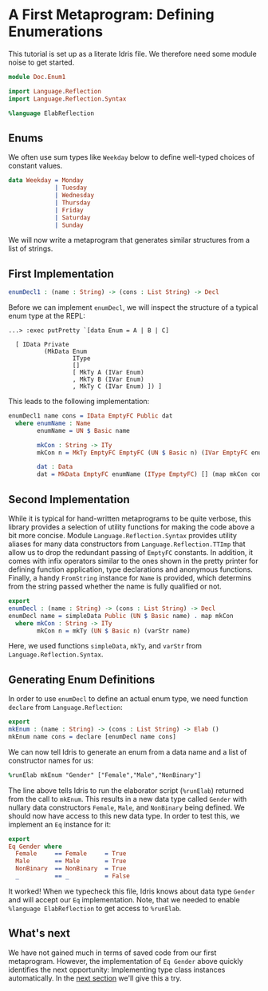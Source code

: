 # A First Metaprogram: Defining Enumerations

This tutorial is set up as a literate Idris file. We
therefore need some module noise to get started.

```idris
module Doc.Enum1

import Language.Reflection
import Language.Reflection.Syntax

%language ElabReflection
```

## Enums

We often use sum types like `Weekday` below to define
well-typed choices of constant values.

```idris
data Weekday = Monday
             | Tuesday
             | Wednesday
             | Thursday
             | Friday
             | Saturday
             | Sunday
```

We will now write a metaprogram that generates similar
structures from a list of strings.

## First Implementation

```idris
enumDecl1 : (name : String) -> (cons : List String) -> Decl
```

Before we can implement `enumDecl`, we will inspect the
structure of a typical enum type at the REPL:

```repl
...> :exec putPretty `[data Enum = A | B | C]

  [ IData Private
          (MkData Enum
                  IType
                  []
                  [ MkTy A (IVar Enum)
                  , MkTy B (IVar Enum)
                  , MkTy C (IVar Enum) ]) ]

```

This leads to the following implementation:

```idris
enumDecl1 name cons = IData EmptyFC Public dat
  where enumName : Name
        enumName = UN $ Basic name

        mkCon : String -> ITy
        mkCon n = MkTy EmptyFC EmptyFC (UN $ Basic n) (IVar EmptyFC enumName)

        dat : Data
        dat = MkData EmptyFC enumName (IType EmptyFC) [] (map mkCon cons)
```

## Second Implementation

While it is typical for hand-written metaprograms to be
quite verbose, this library provides a selection of
utility functions for making the code above a bit more
concise. Module `Language.Reflection.Syntax` provides utility
aliases for many data constructors from `Language.Reflection.TTImp`
that allow us to drop the redundant passing of `EmptyFC`
constants. In addition, it comes with infix operators
similar to the ones shown in the pretty printer for
defining function application, type declarations and
anonymous functions. Finally, a handy `FromString`
instance for `Name` is provided, which determins from
the string passed whether the name is fully qualified or not.

```idris
export
enumDecl : (name : String) -> (cons : List String) -> Decl
enumDecl name = simpleData Public (UN $ Basic name) . map mkCon
  where mkCon : String -> ITy
        mkCon n = mkTy (UN $ Basic n) (varStr name)
```

Here, we used functions `simpleData`, `mkTy`, and `varStr`
from `Language.Reflection.Syntax`.

## Generating Enum Definitions

In order to use `enumDecl` to define an actual enum type,
we need function `declare` from `Language.Reflection`:

```idris
export
mkEnum : (name : String) -> (cons : List String) -> Elab ()
mkEnum name cons = declare [enumDecl name cons]
```

We can now tell Idris to generate an enum from
a data name and a list of constructor names for us:

```idris
%runElab mkEnum "Gender" ["Female","Male","NonBinary"]
```

The line above tells Idris to run the elaborator script
(`%runElab`) returned from the call to `mkEnum`. This
results in a new data type called `Gender` with nullary
data constructors `Female`, `Male`, and `NonBinary`
being defined. We should now have access to this new data
type. In order to test this, we implement an `Eq` instance
for it:

```idris
export
Eq Gender where
  Female     == Female     = True
  Male       == Male       = True
  NonBinary  == NonBinary  = True
  _          == _          = False
```

It worked! When we typecheck this file, Idris knows about
data type `Gender` and will accept our `Eq` implementation.
Note, that we needed to enable `%language ElabReflection` to
get access to `%runElab`.

## What's next

We have not gained much in terms of saved code from our
first metaprogram. However, the implementation of `Eq Gender`
above quickly identifies the next opportunity: Implementing
type class instances automatically. In the [next section](Enum2.md)
we'll give this a try.
